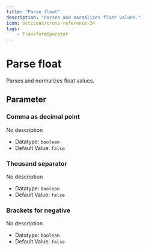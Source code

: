 ```yaml
---
title: "Parse float"
description: "Parses and normalizes float values."
icon: octicons/cross-reference-24
tags: 
    - TransformOperator
---
```

# Parse float
<!-- This file was generated - DO NOT CHANGE IT MANUALLY -->



Parses and normalizes float values.

## Parameter

### Comma as decimal point

No description

- Datatype: `boolean`
- Default Value: `false`



### Thousand separator

No description

- Datatype: `boolean`
- Default Value: `false`



### Brackets for negative

No description

- Datatype: `boolean`
- Default Value: `false`



